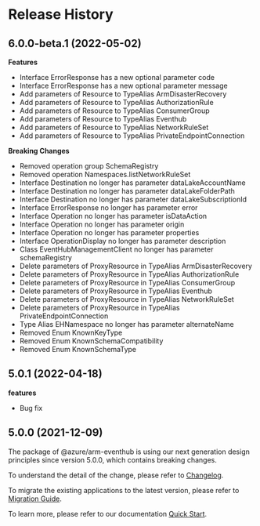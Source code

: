 # Release History
    
## 6.0.0-beta.1 (2022-05-02)
    
**Features**

  - Interface ErrorResponse has a new optional parameter code
  - Interface ErrorResponse has a new optional parameter message
  - Add parameters of Resource to TypeAlias ArmDisasterRecovery
  - Add parameters of Resource to TypeAlias AuthorizationRule
  - Add parameters of Resource to TypeAlias ConsumerGroup
  - Add parameters of Resource to TypeAlias Eventhub
  - Add parameters of Resource to TypeAlias NetworkRuleSet
  - Add parameters of Resource to TypeAlias PrivateEndpointConnection

**Breaking Changes**

  - Removed operation group SchemaRegistry
  - Removed operation Namespaces.listNetworkRuleSet
  - Interface Destination no longer has parameter dataLakeAccountName
  - Interface Destination no longer has parameter dataLakeFolderPath
  - Interface Destination no longer has parameter dataLakeSubscriptionId
  - Interface ErrorResponse no longer has parameter error
  - Interface Operation no longer has parameter isDataAction
  - Interface Operation no longer has parameter origin
  - Interface Operation no longer has parameter properties
  - Interface OperationDisplay no longer has parameter description
  - Class EventHubManagementClient no longer has parameter schemaRegistry
  - Delete parameters of ProxyResource in TypeAlias ArmDisasterRecovery
  - Delete parameters of ProxyResource in TypeAlias AuthorizationRule
  - Delete parameters of ProxyResource in TypeAlias ConsumerGroup
  - Delete parameters of ProxyResource in TypeAlias Eventhub
  - Delete parameters of ProxyResource in TypeAlias NetworkRuleSet
  - Delete parameters of ProxyResource in TypeAlias PrivateEndpointConnection
  - Type Alias EHNamespace no longer has parameter alternateName
  - Removed Enum KnownKeyType
  - Removed Enum KnownSchemaCompatibility
  - Removed Enum KnownSchemaType
    
## 5.0.1 (2022-04-18)

**features**

  - Bug fix

## 5.0.0 (2021-12-09)

The package of @azure/arm-eventhub is using our next generation design principles since version 5.0.0, which contains breaking changes.

To understand the detail of the change, please refer to [Changelog](https://aka.ms/js-track2-changelog).

To migrate the existing applications to the latest version, please refer to [Migration Guide](https://aka.ms/js-track2-migration-guide).

To learn more, please refer to our documentation [Quick Start](https://aka.ms/js-track2-quickstart).
